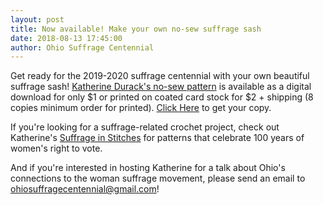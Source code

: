 ```yaml
---
layout: post
title: Now available! Make your own no-sew suffrage sash
date: 2018-08-13 17:45:00
author: Ohio Suffrage Centennial
---
```


Get ready for the 2019-2020 suffrage centennial with your own beautiful suffrage sash! <a href="http://www.magcloud.com/browse/issue/1490809?__r=806506&s=w" target="_blank">Katherine Durack's no-sew pattern</a> is available as a digital download for only $1 or printed on coated card stock for $2 + shipping (8 copies minimum order for printed). <a href="http://www.magcloud.com/browse/issue/1490809?__r=806506&s=w" target="_blank">Click Here</a> to get your copy.

If you're looking for a suffrage-related crochet project, check out Katherine's <a href="https://www.suffrageinstitches.com/" target="_blank">Suffrage in Stitches</a> for patterns that celebrate 100 years of women's right to vote.

And if you're interested in hosting Katherine for a talk about Ohio's connections to the woman suffrage movement, please send an email to ohiosuffragecentennial@gmail.com!

